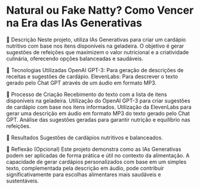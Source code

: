# Natural ou Fake Natty? Como Vencer na Era das IAs Generativas

📒 Descrição
Neste projeto, utiliza IAs Generativas para criar um cardápio nutritivo com base nos itens disponíveis na geladeira. O objetivo é gerar sugestões de refeições que maximizem o valor nutricional e a criatividade culinária, oferecendo opções balanceadas e saudáveis.

🤖 Tecnologias Utilizadas
OpenAI GPT-3: Para geração de descrições de receitas e sugestões de cardápio.
ElevenLabs: Para descrever o texto gerado pelo Chat GPT através de um áudio em formato MP3.

🧐 Processo de Criação
Recebimento do texto com a lista de itens disponíveis na geladeira.
Utilização do OpenAI GPT-3 para criar sugestões de cardápio com base nos itens informados.
Utilização da ElevenLabs para gerar uma descrição em áudio em formato MP3 do texto gerado pelo Chat GPT.
Análise das sugestões geradas para garantir nutrição e equilíbrio nas refeições.

🚀 Resultados
Sugestões de cardápios nutritivos e balanceados.

💭 Reflexão (Opcional)
Este projeto demonstra como as IAs Generativas podem ser aplicadas de forma prática e útil no contexto da alimentação. A capacidade de gerar cardápios personalizados com base em um simples texto, complementada pela descrição em áudio, pode contribuir significativamente para escolhas alimentares mais saudáveis e sustentáveis.


